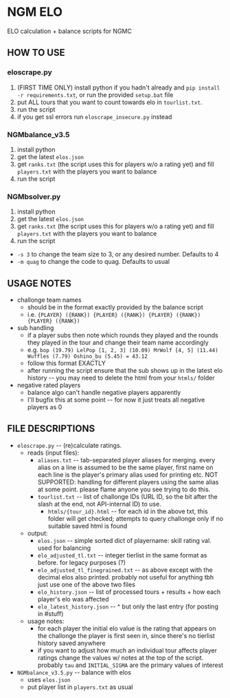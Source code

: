 # NGM ELO

ELO calculation + balance scripts for NGMC

## HOW TO USE

### eloscrape.py 

1. (FIRST TIME ONLY) install python if you hadn't already and `pip install -r requirements.txt`, or run the provided `setup.bat` file
2. put ALL tours that you want to count towards elo in `tourlist.txt`.
3. run the script 
4. if you get ssl errors run `eloscrape_insecure.py` instead

### NGMbalance_v3.5 

1. install python 
2. get the latest `elos.json` 
3. get `ranks.txt` (the script uses this for players w/o a rating yet) and fill `players.txt` with the players you want to balance 
4. run the script

### NGMbsolver.py

1. install python 
2. get the latest `elos.json` 
3. get `ranks.txt` (the script uses this for players w/o a rating yet) and fill `players.txt` with the players you want to balance 
4. run the script
- `-s 3` to change the team size to 3, or any desired number. Defaults to 4
- `-m quag` to change the code to quag. Defaults to usual

## USAGE NOTES

- challonge team names 
	- should be in the format exactly provided by the balance script 
	- i.e. `{PLAYER} ({RANK}) {PLAYER} ({RANK}) {PLAYER} ({RANK}) {PLAYER} ({RANK}) `
- sub handling 
	- if a player subs then note which rounds they played and the rounds they played in the tour and change their team name accordingly
	- e.g. `bop (19.79) LelPop [1, 2, 3] (10.09) MrWolf [4, 5] (11.44) Wuffles (7.79) Oshino_bu (5.45) = 43.12`
	- follow this format EXACTLY
	- after running the script ensure that the sub shows up in the latest elo history -- you may need to delete the html from your `htmls/` folder
- negative rated players 
	- balance algo can't handle negative players apparently 
	- I'll bugfix this at some point -- for now it just treats all negative players as 0

## FILE DESCRIPTIONS

- `eloscrape.py` -- (re)calculate ratings.
	- reads (input files):
		- `aliases.txt` -- tab-separated player aliases for merging. every alias on a line is assumed to be the same player, first name on each line  is the player's primary alias used for printing etc. NOT SUPPORTED: handling for different players using the same alias at some point. please flame anyone you see trying to do this.
		- `tourlist.txt` -- list of challonge IDs (URL ID, so the bit after the slash at the end, not API-internal ID) to use.
			- `htmls/{tour_id}.html` -- for each id in the above txt, this folder will get checked; attempts to query challonge only if no suitable saved html is found 
	- output:
		- `elos.json` -- simple sorted dict of playername: skill rating val. used for balancing
		- `elo_adjusted_tl.txt` -- integer tierlist in the same format as before. for legacy purposes (?)
		- `elo_adjusted_tl_finegrained.txt` -- as above except with the decimal elos also printed. probably not useful for anything tbh just use one of the above two files 
		- `elo_history.json` -- list of processed tours + results + how each player's elo was affected 
		- `elo_latest_history.json` -- ^ but only the last entry (for posting in #stuff)
	- usage notes:
		- for each player the initial elo value is the rating that appears on the challonge the player is first seen in, since there's no tierlist history saved anywhere 
		- if you want to adjust how much an individual tour affects player ratings change the values w/ notes at the top of the script. probably `tau` and `INITIAL_SIGMA` are the primary values of interest
- `NGMbalance_v3.5.py` -- balance with elos 
	- uses `elos.json` 
	- put player list in `players.txt` as usual 